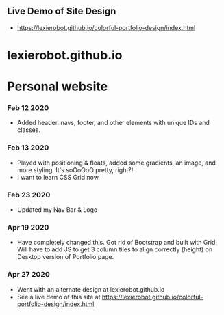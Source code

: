 ## Live Demo of Site Design
- https://lexierobot.github.io/colorful-portfolio-design/index.html

# lexierobot.github.io
# Personal website

### Feb 12 2020
- Added header, navs, footer, and other elements with unique IDs and classes.

### Feb 13 2020
- Played with positioning & floats, added some gradients, an image, and more styling. It's soOoOoO pretty, right?!
- I want to learn CSS Grid now.

### Feb 23 2020
- Updated my Nav Bar & Logo

### Apr 19 2020
- Have completely changed this. Got rid of Bootstrap and built with Grid. Will have to add JS to get 3 column tiles to align correctly (height) on Desktop version of Portfolio page.

### Apr 27 2020
- Went with an alternate design at lexierobot.github.io
- See a live demo of this site at https://lexierobot.github.io/colorful-portfolio-design/index.html